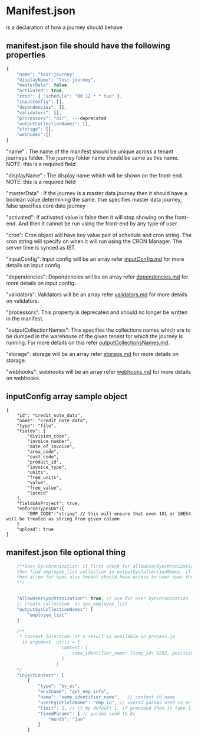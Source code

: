 # Manifest.json

is a declaration of how a journey should behave

## **manifest.json file should have the following properties**

```javascript
{
    "name": "test-journey"
    "displayName": "test-journey",
    "masterData": false,
    "activated": true,
    "cron": { "schedule": "00 12 * * tue" },
    "inputConfig": [],
    "dependencies": [],
    "validators": [],
    "processors": "dir", ---deprecated
    "outputCollectionNames": [],
    "storage": [],
    "webhooks":[]
}
```

"name" : The name of the manifest should be unique across a tenant journeys folder. The journey folder name should be same as this name. NOTE: this is a required field

"displayName" : The display name which will be shown on the front-end. NOTE: this is a required field

"masterData" : If the journey is a master data journey then it should have a boolean value determining the same. true specifies master data journey,
false specifies core data journey

"activated": If activated value is false then it will stop showing on the front-end. And then it cannot be run using the front-end by any type of user.

"cron": Cron object will have key value pair of schedule and cron string.
The cron string will specify on when it will run using the CRON Manager.
The server time is synced as IST.

"inputConfig": Input config will be an array refer [inputConfig.md](inputConfig.md) for more details on input config.

"dependencies": Dependencies will be an array refer [dependencies.md](dependencies.md) for more details on input config.

"validators": Validators will be an array refer [validators.md](validators.md) for more details on validators.

"processors": This property is deprecated and should no longer be written in the manifest.

"outputCollectionNames": This specifies the collections names which are to be dumped in the warehouse of the given tenant for which the journey is running. For more details on this refer [outputCollectionsNames.md](outputCollectionsNames.md).

"storage": storage will be an array refer [storage.md](storage.md) for more details on storage.

"webhooks": webhooks will be an array refer [webhooks.md](webhooks.md) for more details on webhooks.

## inputConfig array sample object

```
{
    "id": "credit_note_data",
    "name": "credit_note_data",
    "type": "file",
    "fields": [
        "division_code",
        "invoice_number",
        "date_of_invoice",
        "area_code",
        "cust_code",
        "product_id",
        "invoice_type",
        "units",
        "free_units",
        "value",
        "free_value",
        "locncd"
    ],
    "fieldsAsProject": true,
    "enforceTypesOn":{
        "EMP_CODE":"string" // this will ensure that even 101 or 10E64 will be treated as string from given column
    }
    "upload": true
}

```

## manifest.json file optional thing

```javascript
    /**User Synchronization: it first check for allowUserSynchronization is true
    then find employee_list collection in outputSysCollectionNames, if available
    then allow for sync also tenant should have access to user sync through journey
    **/


    "allowUserSynchronization": true, // use for user Synchronization
    // create collection  as sys_employee_list
    "outputSysCollectionNames": [
        "employee_list"
    ]

    /**
     * Context Injection: it's result is available in process.js
      in argument  utils = {
                     context: {
                         some_identifier_name: [{emp_id: 9292, position: LK ..}, ..]
                     }
                   }
    */
    "injectContext": [
        {
            "type": "by_ec",
            "ecv2name": "get_emp_info",
            "name": "some_identifier_name",   // context id name
            "userEgidFieldName": "emp_id", // userId params used in ec
            "limit": 1, // it by default 1, if provided then it take 1 n data in object
            "fixedParams": { // params send to Ec
                "month": "Jan"
            }
        ]
```
